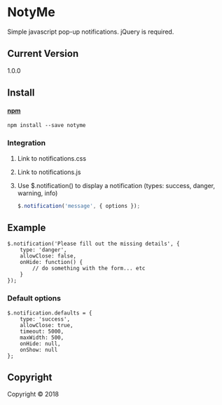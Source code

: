 # NotyMe
Simple javascript pop-up notifications. jQuery is required.

## Current Version
1.0.0

## Install

#### [npm](https://www.npmjs.com/package/notyme)
```
npm install --save notyme
```

### Integration

1. Link to notifications.css

2. Link to notifications.js

3. Use $.notification() to display a notification (types: success, danger, warning, info)
	```js
	$.notification('message', { options });
	```
## Example
```
$.notification('Please fill out the missing details', {
	type: 'danger',
	allowClose: false,
	onHide: function() {
		// do something with the form... etc
	}
});
```
	
### Default options

```
$.notification.defaults = {
	type: 'success',
	allowClose: true,
	timeout: 5000,
	maxWidth: 500,
	onHide: null,
	onShow: null
};
```

## Copyright
Copyright © 2018
